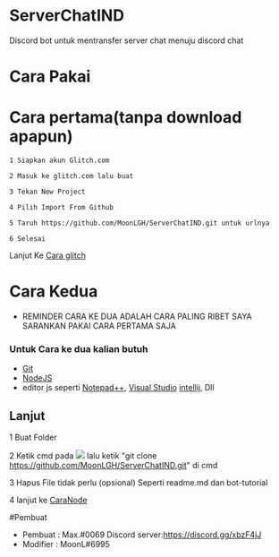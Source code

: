 # ServerChatIND

Discord bot untuk mentransfer server chat menuju discord chat

# Cara Pakai 

# Cara pertama(tanpa download apapun)
```
1 Siapkan akun Glitch.com
```
```
2 Masuk ke glitch.com lalu buat 
```
```
3 Tekan New Project
```
```
4 Pilih Import From Github
```
```
5 Taruh https://github.com/MoonLGH/ServerChatIND.git untuk urlnya
```
```
6 Selesai 
```
Lanjut Ke [Cara glitch](https://github.com/MoonLGH/ServerChatIND/blob/master/Bot%20Tutorial/CaraGlitch)


# Cara Kedua

* REMINDER CARA KE DUA ADALAH CARA PALING RIBET SAYA SARANKAN PAKAI CARA PERTAMA SAJA

### Untuk Cara ke dua kalian butuh 
* [Git](https://git-scm.com/)
* [NodeJS](www.nodejs.org/)
* editor js seperti [Notepad++](https://notepad-plus-plus.org/downloads/), [Visual Studio](https://visualstudio.microsoft.com/) [intellij](https://www.jetbrains.com/idea/), Dll

## Lanjut

1 Buat Folder 

2 Ketik cmd pada <img src="https://cdn.discordapp.com/attachments/709050774499491884/735862032641032212/unknown.png"> lalu ketik "git clone https://github.com/MoonLGH/ServerChatIND.git" di cmd

3 Hapus File tidak perlu (opsional) 
 Seperti readme.md dan bot-tutorial
 
4 lanjut ke [CaraNode](https://github.com/MoonLGH/ServerChatIND/blob/master/Bot%20Tutorial/CaraNode)

#Pembuat

* Pembuat : Max.#0069 Discord server:https://discord.gg/xbzF4jJ
* Modifier : MoonL#6995

